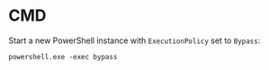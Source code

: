 # CMD

Start a new PowerShell instance with `ExecutionPolicy` set to `Bypass`:

```text
powershell.exe -exec bypass
```


